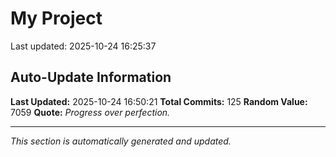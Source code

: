 # My Project


Last updated: 2025-10-24 16:25:37




































































































































































































































































































































































































































































































































## Auto-Update Information

**Last Updated:** 2025-10-24 16:50:21
**Total Commits:** 125
**Random Value:** 7059
**Quote:** _Progress over perfection._

---
_This section is automatically generated and updated._